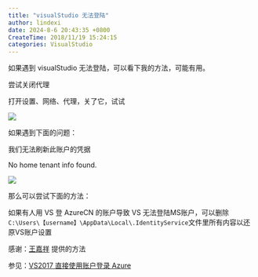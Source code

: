 ```yaml
---
title: "visualStudio 无法登陆"
author: lindexi
date: 2024-8-6 20:43:35 +0800
CreateTime: 2018/11/19 15:24:15
categories: VisualStudio
---
```


如果遇到 visualStudio 无法登陆，可以看下我的方法，可能有用。

<!--more-->


<!-- CreateTime:2018/11/19 15:24:15 -->


尝试关闭代理

打开设置、网络、代理，关了它，试试

![](http://cdn.lindexi.site/34fdad35-5dfe-a75b-2b4b-8c5e313038e2%2F2017616162926.jpg)


如果遇到下面的问题：

我们无法刷新此账户的凭据

No home tenant info found.


![](http://cdn.lindexi.site/34fdad35-5dfe-a75b-2b4b-8c5e313038e2%2F2017616162719.jpg)

那么可以尝试下面的方法：


如果有人用 VS 登 AzureCN 的账户导致 VS 无法登陆MS账户，可以删除`C:\Users\【username】\AppData\Local\.IdentityService`文件里所有内容以还原VS账户设置

感谢：[王嘉祥](http://wangjiaxiang.net/) 提供的方法

参见：[VS2017 直接使用账户登录 Azure](https://www.azure.cn/documentation/articles/aog-portal-management-qa-vs2017-login/)

